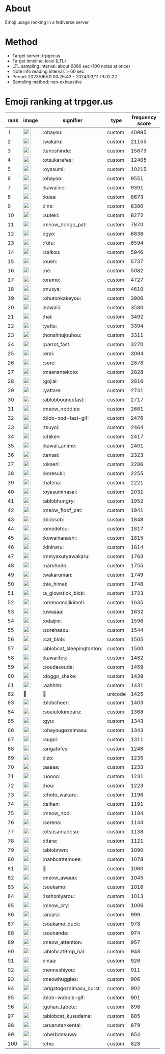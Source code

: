 # About
Emoji usage ranking in a fediverse server

# Method
- Target server: trpger.us
- Target timeline: local (LTL)
- LTL sampling interval: about 6060 sec (100 notes at once)
- Note info reading interval: > 60 sec
- Period: 2023/06/01 00:26:43 - 2024/03/11 19:02:22 
- Sampling method: non-exhaustive

# Emoji ranking at trpger.us

|rank|image|signifier|type|frequency score|
|----|----|----|----|----|
|1|<img height="24" src="https://trpger.us/emoji/ohayou.webp">|:ohayou:|custom|40995|
|2|<img height="24" src="https://trpger.us/emoji/wakaru.webp">|:wakaru:|custom|21155|
|3|<img height="24" src="https://trpger.us/emoji/tanoshinde.webp">|:tanoshinde:|custom|15679|
|4|<img height="24" src="https://trpger.us/emoji/otsukarefes.webp">|:otsukarefes:|custom|12405|
|5|<img height="24" src="https://trpger.us/emoji/oyasumi.webp">|:oyasumi:|custom|10215|
|6|<img height="24" src="https://trpger.us/emoji/ohayoo.webp">|:ohayoo:|custom|9551|
|7|<img height="24" src="https://trpger.us/emoji/kawaiine.webp">|:kawaiine:|custom|9391|
|8|<img height="24" src="https://trpger.us/emoji/kusa.webp">|:kusa:|custom|8673|
|9|<img height="24" src="https://trpger.us/emoji/iine.webp">|:iine:|custom|8380|
|10|<img height="24" src="https://trpger.us/emoji/suteki.webp">|:suteki:|custom|8272|
|11|<img height="24" src="https://trpger.us/emoji/meow_bongo_pat.webp">|:meow_bongo_pat:|custom|7870|
|12|<img height="24" src="https://trpger.us/emoji/igyo.webp">|:igyo:|custom|6836|
|13|<img height="24" src="https://trpger.us/emoji/fufu.webp">|:fufu:|custom|6594|
|14|<img height="24" src="https://trpger.us/emoji/saikou.webp">|:saikou:|custom|5946|
|15|<img height="24" src="https://trpger.us/emoji/ouen.webp">|:ouen:|custom|5737|
|16|<img height="24" src="https://trpger.us/emoji/ne.webp">|:ne:|custom|5082|
|17|<img height="24" src="https://trpger.us/emoji/oremo.webp">|:oremo:|custom|4727|
|18|<img height="24" src="https://trpger.us/emoji/musya.webp">|:musya:|custom|4610|
|19|<img height="24" src="https://trpger.us/emoji/ohutonkakeyou.webp">|:ohutonkakeyou:|custom|3906|
|20|<img height="24" src="https://trpger.us/emoji/kawaiii.webp">|:kawaiii:|custom|3580|
|21|<img height="24" src="https://trpger.us/emoji/hai.webp">|:hai:|custom|3492|
|22|<img height="24" src="https://trpger.us/emoji/yatta.webp">|:yatta:|custom|3394|
|23|<img height="24" src="https://trpger.us/emoji/honshitujouhou.webp">|:honshitujouhou:|custom|3311|
|24|<img height="24" src="https://trpger.us/emoji/parrot_fast.webp">|:parrot_fast:|custom|3270|
|25|<img height="24" src="https://trpger.us/emoji/erai.webp">|:erai:|custom|3094|
|26|<img height="24" src="https://trpger.us/emoji/sore.webp">|:sore:|custom|2878|
|27|<img height="24" src="https://trpger.us/emoji/maanantekoto.webp">|:maanantekoto:|custom|2828|
|28|<img height="24" src="https://trpger.us/emoji/gojiai.webp">|:gojiai:|custom|2816|
|29|<img height="24" src="https://trpger.us/emoji/yattare.webp">|:yattare:|custom|2741|
|30|<img height="24" src="https://trpger.us/emoji/ablobbouncefast.webp">|:ablobbouncefast:|custom|2717|
|31|<img height="24" src="https://trpger.us/emoji/meow_noddies.webp">|:meow_noddies:|custom|2661|
|32|<img height="24" src="https://trpger.us/emoji/blob-nod-fast-gif.webp">|:blob-nod-fast-gif:|custom|2476|
|33|<img height="24" src="https://trpger.us/emoji/tsuyoi.webp">|:tsuyoi:|custom|2464|
|34|<img height="24" src="https://trpger.us/emoji/chiken.webp">|:chiken:|custom|2417|
|35|<img height="24" src="https://trpger.us/emoji/kawaii_anime.webp">|:kawaii_anime:|custom|2401|
|36|<img height="24" src="https://trpger.us/emoji/tensai.webp">|:tensai:|custom|2323|
|37|<img height="24" src="https://trpger.us/emoji/okaeri.webp">|:okaeri:|custom|2286|
|38|<img height="24" src="https://trpger.us/emoji/koresuki.webp">|:koresuki:|custom|2255|
|39|<img height="24" src="https://trpger.us/emoji/hatena.webp">|:hatena:|custom|2221|
|40|<img height="24" src="https://trpger.us/emoji/oyasuminasai.webp">|:oyasuminasai:|custom|2031|
|41|<img height="24" src="https://trpger.us/emoji/ablobhungry.webp">|:ablobhungry:|custom|1952|
|42|<img height="24" src="https://trpger.us/emoji/meow_floof_pat.webp">|:meow_floof_pat:|custom|1941|
|43|<img height="24" src="https://trpger.us/emoji/blobsob.webp">|:blobsob:|custom|1848|
|44|<img height="24" src="https://trpger.us/emoji/omedetou.webp">|:omedetou:|custom|1817|
|45|<img height="24" src="https://trpger.us/emoji/kowaihanashi.webp">|:kowaihanashi:|custom|1815|
|46|<img height="24" src="https://trpger.us/emoji/kininaru.webp">|:kininaru:|custom|1814|
|47|<img height="24" src="https://trpger.us/emoji/metyakutyawakaru.webp">|:metyakutyawakaru:|custom|1763|
|48|<img height="24" src="https://trpger.us/emoji/naruhodo.webp">|:naruhodo:|custom|1755|
|49|<img height="24" src="https://trpger.us/emoji/wakaruman.webp">|:wakaruman:|custom|1749|
|50|<img height="24" src="https://trpger.us/emoji/hie_himei.webp">|:hie_himei:|custom|1748|
|51|<img height="24" src="https://trpger.us/emoji/a_glowstick_blob.webp">|:a_glowstick_blob:|custom|1723|
|52|<img height="24" src="https://trpger.us/emoji/oremoonajikimoti.webp">|:oremoonajikimoti:|custom|1635|
|53|<img height="24" src="https://trpger.us/emoji/uwaaaa.webp">|:uwaaaa:|custom|1632|
|54|<img height="24" src="https://trpger.us/emoji/odaijini.webp">|:odaijini:|custom|1596|
|55|<img height="24" src="https://trpger.us/emoji/sorehasou.webp">|:sorehasou:|custom|1544|
|56|<img height="24" src="https://trpger.us/emoji/cat_blob.webp">|:cat_blob:|custom|1505|
|57|<img height="24" src="https://trpger.us/emoji/ablobcat_sleepingtonton.webp">|:ablobcat_sleepingtonton:|custom|1500|
|58|<img height="24" src="https://trpger.us/emoji/kawaiifes.webp">|:kawaiifes:|custom|1482|
|59|<img height="24" src="https://trpger.us/emoji/soudasouda.webp">|:soudasouda:|custom|1459|
|60|<img height="24" src="https://trpger.us/emoji/doggo_shake.webp">|:doggo_shake:|custom|1439|
|61|<img height="24" src="https://trpger.us/emoji/aahhhh.webp">|:aahhhh:|custom|1431|
|62|🍮|🍮|unicode|1425|
|63|<img height="24" src="https://trpger.us/emoji/blobcheer.webp">|:blobcheer:|custom|1403|
|64|<img height="24" src="https://trpger.us/emoji/souiutokimoaru.webp">|:souiutokimoaru:|custom|1368|
|65|<img height="24" src="https://trpger.us/emoji/gyu.webp">|:gyu:|custom|1343|
|66|<img height="24" src="https://trpger.us/emoji/ohayougozaimasu.webp">|:ohayougozaimasu:|custom|1343|
|67|<img height="24" src="https://trpger.us/emoji/sugoi.webp">|:sugoi:|custom|1311|
|68|<img height="24" src="https://trpger.us/emoji/arigatofes.webp">|:arigatofes:|custom|1248|
|69|<img height="24" src="https://trpger.us/emoji/iizo.webp">|:iizo:|custom|1235|
|70|<img height="24" src="https://trpger.us/emoji/aaaaa.webp">|:aaaaa:|custom|1233|
|71|<img height="24" src="https://trpger.us/emoji/uoooo.webp">|:uoooo:|custom|1231|
|72|<img height="24" src="https://trpger.us/emoji/hou.webp">|:hou:|custom|1223|
|73|<img height="24" src="https://trpger.us/emoji/choto_wakaru.webp">|:choto_wakaru:|custom|1196|
|74|<img height="24" src="https://trpger.us/emoji/taihen.webp">|:taihen:|custom|1191|
|75|<img height="24" src="https://trpger.us/emoji/meow_nod.webp">|:meow_nod:|custom|1184|
|76|<img height="24" src="https://trpger.us/emoji/sorena.webp">|:sorena:|custom|1144|
|77|<img height="24" src="https://trpger.us/emoji/otsusamadesu.webp">|:otsusamadesu:|custom|1138|
|78|<img height="24" src="https://trpger.us/emoji/ittare.webp">|:ittare:|custom|1121|
|79|<img height="24" src="https://trpger.us/emoji/ablobnwn.webp">|:ablobnwn:|custom|1090|
|80|<img height="24" src="https://trpger.us/emoji/nanboattemoee.webp">|:nanboattemoee:|custom|1078|
|81|<img height="24" src="https://trpger.us/emoji/birthday.webp">|:birthday:|custom|1060|
|82|<img height="24" src="https://trpger.us/emoji/meow_awauu.webp">|:meow_awauu:|custom|1045|
|83|<img height="24" src="https://trpger.us/emoji/soukamo.webp">|:soukamo:|custom|1016|
|84|<img height="24" src="https://trpger.us/emoji/isshoniyarou.webp">|:isshoniyarou:|custom|1013|
|85|<img height="24" src="https://trpger.us/emoji/meow_cry.webp">|:meow_cry:|custom|1006|
|86|<img height="24" src="https://trpger.us/emoji/araara.webp">|:araara:|custom|999|
|87|<img height="24" src="https://trpger.us/emoji/soukamo_duck.webp">|:soukamo_duck:|custom|978|
|88|<img height="24" src="https://trpger.us/emoji/sounanda.webp">|:sounanda:|custom|974|
|89|<img height="24" src="https://trpger.us/emoji/meow_attention.webp">|:meow_attention:|custom|957|
|90|<img height="24" src="https://trpger.us/emoji/ablobcat9mp_hai.webp">|:ablobcat9mp_hai:|custom|948|
|91|<img height="24" src="https://trpger.us/emoji/iinaa.webp">|:iinaa:|custom|926|
|92|<img height="24" src="https://trpger.us/emoji/nenneshiyou.webp">|:nenneshiyou:|custom|911|
|93|<img height="24" src="https://trpger.us/emoji/meowhuggies.webp">|:meowhuggies:|custom|906|
|94|<img height="24" src="https://trpger.us/emoji/arigatogozaimasu_burst.webp">|:arigatogozaimasu_burst:|custom|902|
|95|<img height="24" src="https://trpger.us/emoji/blob-wobble-gif.webp">|:blob-wobble-gif:|custom|901|
|96|<img height="24" src="https://trpger.us/emoji/gohan_tabete.webp">|:gohan_tabete:|custom|898|
|97|<img height="24" src="https://trpger.us/emoji/ablobcat_kusudama.webp">|:ablobcat_kusudama:|custom|885|
|98|<img height="24" src="https://trpger.us/emoji/aruarutankentai.webp">|:aruarutankentai:|custom|879|
|99|<img height="24" src="https://trpger.us/emoji/oherbdesuwa.webp">|:oherbdesuwa:|custom|854|
|100|<img height="24" src="https://trpger.us/emoji/chu.webp">|:chu:|custom|828|

